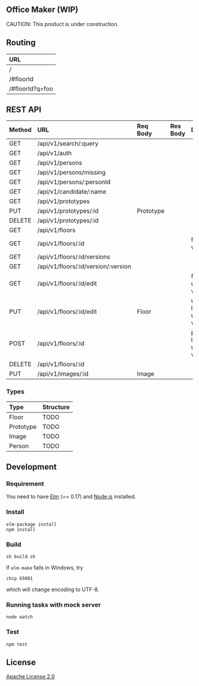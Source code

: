 Office Maker (WIP)
----

CAUTION: This product is under construction.

## Routing

|URL|
|:--|
|/|
|/#floorId|
|/#floorId?q=foo|

## REST API

|Method|URL|Req Body|Res Body|Description|Guest|General|Admin|
|:--|:--|:--|:--|:--|:--|:--|:--|
|GET| /api/v1/search/:query||||✓|✓|✓|
|GET| /api/v1/auth||||✓|✓|✓|
|GET| /api/v1/persons||||✓|✓|✓|
|GET| /api/v1/persons/missing||||✓|✓|✓|
|GET| /api/v1/persons/:personId||||✓|✓|✓|
|GET| /api/v1/candidate/:name||||✓|✓|✓|
|GET| /api/v1/prototypes||||✓|✓|✓|
|PUT| /api/v1/prototypes/:id|Prototype|||||✓|
|DELETE| /api/v1/prototypes/:id||||||✓|
|GET| /api/v1/floors||||✓|✓|✓|
|GET| /api/v1/floors/:id|||fetch latest version|✓|✓|✓|
|GET| /api/v1/floors/:id/versions||||✓|✓|✓|
|GET| /api/v1/floors/:id/version/:version||||✓|✓|✓|
|GET| /api/v1/floors/:id/edit|||fetch latest unpublished version||✓|✓|
|PUT| /api/v1/floors/:id/edit|Floor||update latest unpublished version||✓|✓|
|POST| /api/v1/floors/:id|||publish latest unpublished version|||✓|
|DELETE| /api/v1/floors/:id||||||✓|
|PUT| /api/v1/images/:id|Image|||||✓|

### Types
|Type|Structure|
|:--|:--|
|Floor|TODO|
|Prototype|TODO|
|Image|TODO|
|Person|TODO|

## Development

### Requirement

You need to have [Elm](http://elm-lang.org/) (== 0.17) and [Node.js](https://nodejs.org/) installed.

### Install

```
elm-package install
npm install
```

### Build

```
sh build.sh
```

If `elm-make` fails in Windows, try
```
chcp 65001
```
which will change encoding to UTF-8.

### Running tasks with mock server

```
node watch
```

### Test

```
npm test
```

## License

[Apache License 2.0](LICENSE)
